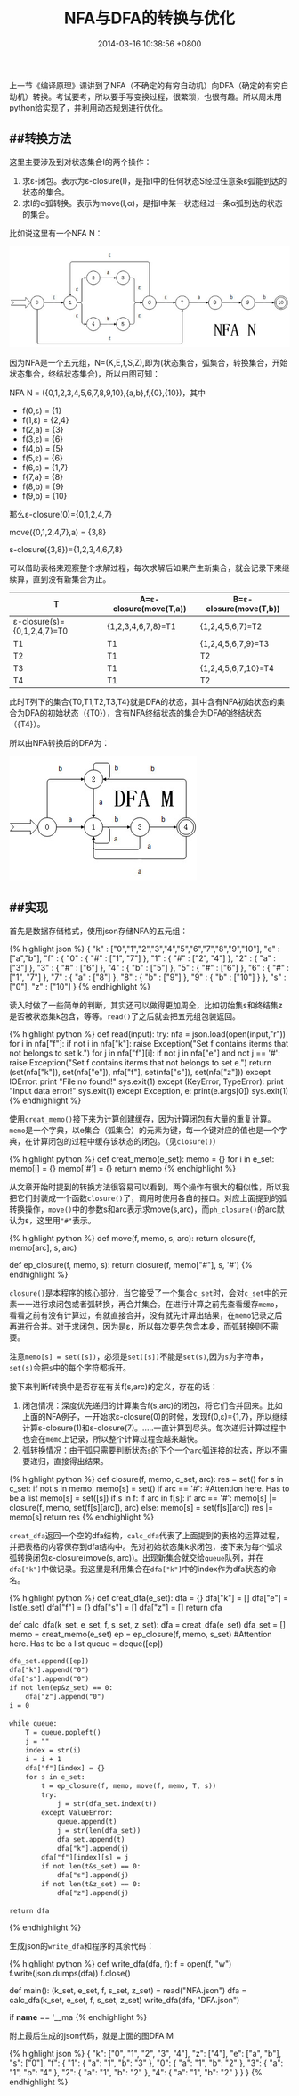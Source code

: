 ﻿--- 
layout:   post
title:   'NFA与DFA的转换与优化'
category: 编译原理
date:     2014-03-16 10:38:56 +0800
tags: 
- 编译原理
- 自动机
- 动态规划
- python
---

上一节《编译原理》课讲到了NFA（不确定的有穷自动机）向DFA（确定的有穷自动机）转换。考试要考，所以要手写变换过程，很繁琐，也很有趣。所以周末用python给实现了，并利用动态规划进行优化。

##转换方法
---------

这里主要涉及到对状态集合I的两个操作：
1. 求&#949;-闭包。表示为&#949;-closure(I)，是指I中的任何状态S经过任意条&#949;弧能到达的状态的集合。
2. 求I的&#945;弧转换。表示为move(I,&#945;)，是指I中某一状态经过一条&#945;弧到达的状态的集合。

比如说这里有一个NFA N：

![NFA][nfa]

因为NFA是一个五元组，N=(K,E,f,S,Z),即为(状态集合，弧集合，转换集合，开始状态集合，终结状态集合)，所以由图可知：

NFA N = ({0,1,2,3,4,5,6,7,8,9,10},{a,b},f,{0},{10})，其中

* f(0,&#949;) = {1}
* f(1,&#949;) = {2,4}
* f(2,a) = {3}
* f(3,&#949;) = {6}
* f(4,b) = {5}
* f(5,&#949;) = {6}
* f(6,&#949;) = {1,7}
* f{7,a} = {8}
* f(8,b) = {9}
* f(9,b) = {10}

<!--more-->

那么&#949;-closure(0)={0,1,2,4,7}

move({0,1,2,4,7},a) = {3,8}

&#949;-closure({3,8})={1,2,3,4,6,7,8}

可以借助表格来观察整个求解过程，每次求解后如果产生新集合，就会记录下来继续算，直到没有新集合为止。

<table class="table table-bordered table-striped table-condensed">
   <thead>
      <th>T</th>
      <th>A=&#949;-closure(move(T,a))</th>
      <th>B=&#949;-closure(move(T,b))</th>
   </thead>
   <tr>
      <td>&#949;-closure(s)={0,1,2,4,7}=T0</td>
      <td>{1,2,3,4,6,7,8}=T1</td>
      <td>{1,2,4,5,6,7}=T2</td>
   </tr>
   <tr>
      <td>T1</td>
      <td>T1</td>
      <td>{1,2,4,5,6,7,9}=T3</td>
   </tr>
   <tr>
      <td>T2</td>
      <td>T1</td>
      <td>T2</td>
   </tr>
   <tr>
      <td>T3</td>
      <td>T1</td>
      <td>{1,2,4,5,6,7,10}=T4</td>
   </tr>
   <tr>
      <td>T4</td>
      <td>T1</td>
      <td>T2</td>
   </tr>
</table>

此时T列下的集合{T0,T1,T2,T3,T4}就是DFA的状态，其中含有NFA初始状态的集合为DFA的初始状态（{T0}），含有NFA终结状态的集合为DFA的终结状态（{T4}）。

所以由NFA转换后的DFA为：

![DFA][dfa]

##实现
-------

首先是数据存储格式，使用json存储NFA的五元组：

{% highlight json %}
{
	"k" : ["0","1","2","3","4","5","6","7","8","9","10"],
	"e" : ["a","b"],
	"f" : {
		"0" : {
			"#" : ["1", "7"]
		},
		"1" : {
			"#" : ["2", "4"]
		},
		"2" : {
			"a" : ["3"]
		},
		"3" : {
			"#" : ["6"]
		},
		"4" : {
			"b" : ["5"]
		},
		"5" : {
			"#" : ["6"]
		},
		"6" : {
			"#" : ["1", "7"]
		},
		"7" : {
			"a" : ["8"]
		},
		"8" : {
			"b" : ["9"]
		},
		"9" : {
			"b" : ["10"]
		}
	},
	"s" : ["0"],
	"z" : ["10"]
}
{% endhighlight %}

读入时做了一些简单的判断，其实还可以做得更加周全，比如初始集s和终结集z是否被状态集k包含，等等。`read()`了之后就会把五元组包装返回。

{% highlight python %}
def read(input):
	try:
		nfa = json.load(open(input,"r"))
		for i in nfa["f"]:
			if not i in nfa["k"]:
				raise Exception("Set f contains iterms that not belongs to set k.")
			for j in nfa["f"][i]:
				if not j in nfa["e"] and not j == '#':
					raise Exception("Set f contains iterms that not belongs to set e.")
		return (set(nfa["k"]), set(nfa["e"]), nfa["f"], set(nfa["s"]), set(nfa["z"]))
	except IOError:
		print "File no found!"
		sys.exit(1)
	except (KeyError, TypeError):
		print "Input data error!"
		sys.exit(1)
	except Exception, e:
		print(e.args[0])
		sys.exit(1)
{% endhighlight %}

使用`creat_memo()`接下来为计算创建缓存，因为计算闭包有大量的重复计算。`memo`是一个字典，以e集合（弧集合）的元素为键，每一个键对应的值也是一个字典，在计算闭包的过程中缓存该状态的闭包。（见`closure()`）

{% highlight python %}
def creat_memo(e_set):
	memo = {}
	for i in e_set:
		memo[i] = {}
	memo['#'] = {}
	return memo
{% endhighlight %}

从文章开始时提到的转换方法很容易可以看到，两个操作有很大的相似性，所以我把它们封装成一个函数`closure()`了，调用时使用各自的接口。对应上面提到的弧转换操作，`move()`中的参数s和arc表示求move(s,arc)，而`ph_closure()`的arc默认为&#949;，这里用`"#"`表示。

{% highlight python %}
def move(f, memo, s, arc):
	return closure(f, memo[arc], s, arc)

def ep_closure(f, memo, s):
	return closure(f, memo["#"], s, '#')
{% endhighlight %}

`closure()`是本程序的核心部分，当它接受了一个集合`c_set`时，会对`c_set`中的元素一一进行求闭包或者弧转换，再合并集合。在进行计算之前先查看缓存`memo`，看看之前有没有计算过，有就直接合并，没有就先计算出结果，在`memo`记录之后再进行合并。对于求闭包，因为是&#949;，所以每次要先包含本身，而弧转换则不需要。

注意`memo[s] = set([s])`，必须是`set([s])`不能是`set(s)`,因为`s`为字符串，`set(s)`会把`s`中的每个字符都拆开。

接下来判断f转换中是否存在有关f(s,arc)的定义，存在的话：
1. 闭包情况：深度优先递归的计算集合f(s,arc)的闭包，将它们合并回来。比如上面的NFA例子，一开始求&#949;-closure(0)的时候，发现f(0,&#949;)={1,7}，所以继续计算&#949;-closure(1)和&#949;-closure(7)。.....一直计算到尽头。每次递归计算过程中也会在`memo`上记录，所以整个计算过程会越来越快。
2. 弧转换情况：由于弧只需要判断状态`s`的下个一个`arc`弧连接的状态，所以不需要递归，直接得出结果。

{% highlight python %}
def closure(f, memo, c_set, arc):
	res = set()
	for s in c_set:
		if not s in memo:
			memo[s] = set()
			if arc == '#':
				#Attention here. Has to be a list
				memo[s] = set([s])
			if s in f:
				if arc in f[s]:
					if arc == '#':
						memo[s] |= closure(f, memo, set(f[s][arc]), arc)
					else:
						memo[s] = set(f[s][arc])
		res |= memo[s]
	return res
{% endhighlight %}

`creat_dfa`返回一个空的dfa结构，`calc_dfa`代表了上面提到的表格的运算过程，并把表格的内容保存到dfa结构中。先对初始状态集k求闭包，接下来为每个弧求弧转换闭包&#949;-closure(move(s, arc))。出现新集合就交给`queue`队列，并在`dfa["k"]`中做记录。我这里是利用集合在`dfa["k"]`中的index作为dfa状态的命名。

{% highlight python %}
def creat_dfa(e_set):
	dfa = {}
	dfa["k"] = []
	dfa["e"] = list(e_set)
	dfa["f"] = {}
	dfa["s"] = []
	dfa["z"] = []
	return dfa

def calc_dfa(k_set, e_set, f, s_set, z_set):
	dfa = creat_dfa(e_set)
	dfa_set = []
	memo = creat_memo(e_set)
	ep = ep_closure(f, memo, s_set)
	#Attention here. Has to be a list
	queue = deque([ep])

	dfa_set.append([ep])
	dfa["k"].append("0")
	dfa["s"].append("0")
	if not len(ep&z_set) == 0:
		dfa["z"].append("0")
	i = 0

	while queue:
		T = queue.popleft()
		j = ""
		index = str(i)
		i = i + 1
		dfa["f"][index] = {}
		for s in e_set:
			t = ep_closure(f, memo, move(f, memo, T, s))
			try:
				j = str(dfa_set.index(t))
			except ValueError:
				queue.append(t)
				j = str(len(dfa_set))
				dfa_set.append(t)
				dfa["k"].append(j)
			dfa["f"][index][s] = j
			if not len(t&s_set) == 0:
				dfa["s"].append(j)
			if not len(t&z_set) == 0:
				dfa["z"].append(j)

	return dfa
{% endhighlight %}

生成json的`write_dfa`和程序的其余代码：

{% highlight python %}
def write_dfa(dfa, f):
	f = open(f, "w")
	f.write(json.dumps(dfa))
	f.close()

def main():
	(k_set, e_set, f, s_set, z_set) = read("NFA.json")
	dfa = calc_dfa(k_set, e_set, f, s_set, z_set)
	write_dfa(dfa, "DFA.json")
	

if __name__ == '__ma
{% endhighlight %}

附上最后生成的json代码，就是上面的图DFA M

{% highlight json %}
{
	"k": ["0", "1", "2", "3", "4"], 
	"z": ["4"], 
	"e": ["a", "b"], 
	"s": ["0"], 
	"f": {
		"1": {
			"a": "1", 
			"b": "3"
		}, 
		"0": {
			"a": "1", 
			"b": "2"
		}, 
		"3": {
			"a": "1", 
			"b": "4"
		}, 
		"2": {
			"a": "1", 
			"b": "2"
		}, 
		"4": {
			"a": "1", 
			"b": "2"
		}
	}
}
{% endhighlight %}

[nfa]: /assets/files/2014-3-16-nfa-to-dfa/nfa.jpg
[dfa]: /assets/files/2014-3-16-nfa-to-dfa/dfa.jpg